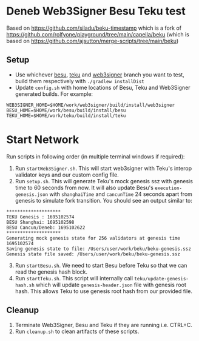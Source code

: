 # Deneb Web3Signer Besu Teku test

Based on
https://github.com/siladu/beku-timestamp which is a fork of
https://github.com/rolfyone/playground/tree/main/capella/beku
(which is based on https://github.com/ajsutton/merge-scripts/tree/main/beku)

## Setup

- Use whichever [besu](https://github.com/hyperledger/besu), [teku](https://github.com/ConsenSys/teku) and 
[web3signer](https://github.com/ConsenSys/web3signer) branch you want to test, build them respectively with `./gradlew installDist`
- Update `config.sh` with home locations of Besu, Teku and Web3Signer generated builds. For example:

```shell
WEB3SIGNER_HOME=$HOME/work/web3signer/build/install/web3signer
BESU_HOME=$HOME/work/besu/build/install/besu
TEKU_HOME=$HOME/work/teku/build/install/teku
```

# Start Network
Run scripts in following order (in multiple terminal windows if required):

1. Run `startWeb3Signer.sh`. This will start web3signer with Teku's interop validator keys and our custom config file.
2. Run `setup.sh`. This will generate Teku's mock genesis ssz with genesis time to 60 seconds from now. It 
will also update Besu's `execution-genesis.json` with `shanghaiTime` and `cancunTime` 24 seconds apart from genesis to 
simulate fork transition. You should see an output similar to:
```
********************
TEKU Genesis : 1695102574
BESU Shanghai: 1695102598
BESU Cancun/Deneb: 1695102622
********************
Generating mock genesis state for 256 validators at genesis time 1695102574
Saving genesis state to file: /Users/user/work/beku/beku-genesis.ssz
Genesis state file saved: /Users/user/work/beku/beku-genesis.ssz
```
3. Run `startBesu.sh`. We need to start Besu before Teku so that we can read the genesis hash block.
4. Run `startTeku.sh`. This script will internally call `teku/update-genesis-hash.sh` which will update `genesis-header.json` 
file with genesis root hash. This allows Teku to use genesis root hash from our provided file.

## Cleanup
1. Terminate Web3Signer, Besu and Teku if they are running i.e. CTRL+C. 
2. Run `cleanup.sh` to clean artifacts of these scripts.

